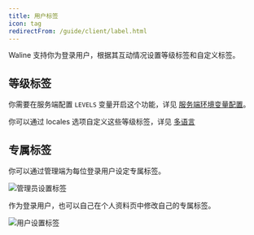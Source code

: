 ```yaml
---
title: 用户标签
icon: tag
redirectFrom: /guide/client/label.html
---
```


Waline 支持你为登录用户，根据其互动情况设置等级标签和自定义标签。

<!-- more -->

## 等级标签

你需要在服务端配置 `LEVELS` 变量开启这个功能，详见 [服务端环境变量配置](../../reference/server/env.md#显示)。

你可以通过 locales 选项自定义这些等级标签，详见 [多语言](./i18n.md#自定义语言)

## 专属标签

你可以通过管理端为每位登录用户设定专属标签。

![管理员设置标签](./assets/label-admin.jpg)

作为登录用户，也可以自己在个人资料页中修改自己的专属标签。

![用户设置标签](./assets/label-profile.jpg)
